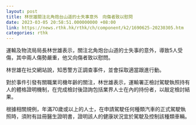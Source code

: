 ```yaml
---
layout: post
title: 林世雄關注北角炮台山道的士失事意外　向傷者致以慰問
date: 2023-03-05 20:58:51.000000000 +08:00
link: https://news.rthk.hk/rthk/ch/component/k2/1690625-20230305.htm
categories: rthk
---
```


運輸及物流局局長林世雄表示，關注北角炮台山道的士失事的意外，導致5人受傷，其中兩人傷勢嚴重，他又向傷者致以慰問。

林世雄在社交網站說，知悉警方正調查事件，並會採取適當跟進行動。

對於事件引發有關職業司機年齡的關注，林世雄表示，運輸署正檢討駕駛執照持有人的體格證明機制，在完成檢討後諮詢包括業界人士在內的持份者，以敲定檢討結果。

根據相關規例，年滿70歲或以上的人士，在申請駕駛任何種類汽車的正式駕駛執照時，須附有註冊醫生證明書，證明該人的健康狀況宜於駕駛及控制該種類車輛。
